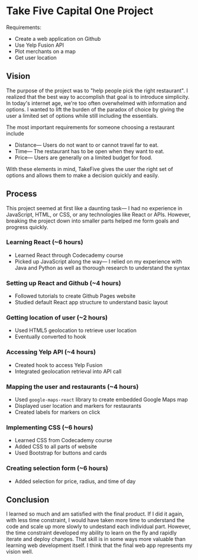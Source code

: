 # Take Five Capital One Project
Requirements:
- Create a web application on Github
- Use Yelp Fusion API
- Plot merchants on a map
- Get user location

## Vision
The purpose of the project was to "help people pick the right restaurant". I realized that the best way to accomplish that goal is to introduce simplicity. In today's internet age, we're too often overwhelmed with information and options. I wanted to lift the burden of the paradox of choice by giving the user a limited set of options while still including the essentials.

The most important requirements for someone choosing a restaurant include
- Distance⁠— Users do not want to or cannot travel far to eat.
- Time— The restaurant has to be open when they want to eat.
- Price— Users are generally on a limited budget for food.

With these elements in mind, TakeFive gives the user the right set of options and allows them to make a decision quickly and easily.

## Process
This project seemed at first like a daunting task— I had no experience in JavaScript, HTML, or CSS, or any technologies like React or APIs. However, breaking the project down into smaller parts helped me form goals and progress quickly.

### Learning React (~6 hours)
- Learned React through Codecademy course
- Picked up JavaScript along the way— I relied on my experience with Java and Python as well as thorough research to understand the syntax

### Setting up React and Github (~4 hours)
- Followed tutorials to create Github Pages website
- Studied default React app structure to understand basic layout

### Getting location of user (~2 hours)
- Used HTML5 geolocation to retrieve user location
- Eventually converted to hook

### Accessing Yelp API (~4 hours)
- Created hook to access Yelp Fusion
- Integrated geolocation retrieval into API call

### Mapping the user and restaurants (~4 hours)
- Used `google-maps-react` library to create embedded Google Maps map
- Displayed user location and markers for restaurants
- Created labels for markers on click

### Implementing CSS (~6 hours)
- Learned CSS from Codecademy course
- Added CSS to all parts of website
- Used Bootstrap for buttons and cards

### Creating selection form (~6 hours)
- Added selection for price, radius, and time of day

## Conclusion
I learned so much and am satisfied with the final product. If I did it again, with less time constraint, I would have taken more time to understand the code and scale up more slowly to undestand each individual part. However, the time constraint developed my ability to learn on the fly and rapidly iterate and deploy changes. That skill is in some ways more valuable than learning web development itself. I think that the final web app represents my vision well.
